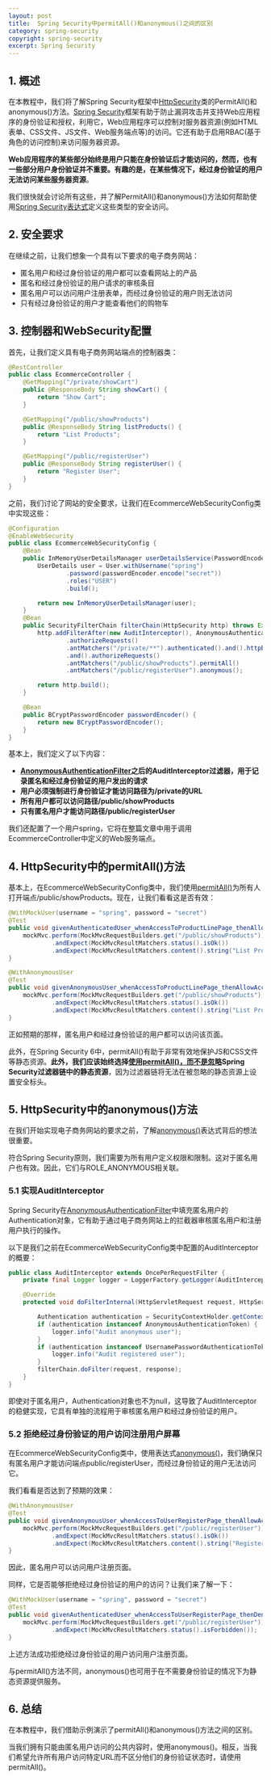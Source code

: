 ```yaml
---
layout: post
title:  Spring Security中permitAll()和anonymous()之间的区别
category: spring-security
copyright: spring-security
excerpt: Spring Security
---
```


## 1. 概述

在本教程中，我们将了解Spring Security框架中[HttpSecurity](https://docs.spring.io/spring-security/site/docs/current/api/org/springframework/security/config/annotation/web/builders/HttpSecurity.html)类的PermitAll()和anonymous()方法。[Spring Security](https://www.baeldung.com/security-spring)框架有助于防止漏洞攻击并支持Web应用程序的身份验证和授权，利用它，Web应用程序可以控制对服务器资源(例如HTML表单、CSS文件、JS文件、Web服务端点等)的访问。它还有助于启用RBAC(基于角色的访问控制)来访问服务器资源。

**Web应用程序的某些部分始终是用户只能在身份验证后才能访问的，然而，也有一些部分用户身份验证并不重要。有趣的是，在某些情况下，经过身份验证的用户无法访问某些服务器资源**。

我们很快就会讨论所有这些，并了解PermitAll()和anonymous()方法如何帮助使用[Spring Security表达式](https://www.baeldung.com/spring-security-expressions)定义这些类型的安全访问。

## 2. 安全要求

在继续之前，让我们想象一个具有以下要求的电子商务网站：

- 匿名用户和经过身份验证的用户都可以查看网站上的产品
- 匿名和经过身份验证的用户请求的审核条目
- 匿名用户可以访问用户注册表单，而经过身份验证的用户则无法访问
- 只有经过身份验证的用户才能查看他们的购物车

## 3. 控制器和WebSecurity配置

首先，让我们定义具有电子商务网站端点的控制器类：

```java
@RestController
public class EcommerceController {
    @GetMapping("/private/showCart")
    public @ResponseBody String showCart() {
        return "Show Cart";
    }

    @GetMapping("/public/showProducts")
    public @ResponseBody String listProducts() {
        return "List Products";
    }

    @GetMapping("/public/registerUser")
    public @ResponseBody String registerUser() {
        return "Register User";
    }
}
```

之前，我们讨论了网站的安全要求，让我们在EcommerceWebSecurityConfig类中实现这些：

```java
@Configuration
@EnableWebSecurity
public class EcommerceWebSecurityConfig {
    @Bean
    public InMemoryUserDetailsManager userDetailsService(PasswordEncoder passwordEncoder) {
        UserDetails user = User.withUsername("spring")
                .password(passwordEncoder.encode("secret"))
                .roles("USER")
                .build();

        return new InMemoryUserDetailsManager(user);
    }
    @Bean
    public SecurityFilterChain filterChain(HttpSecurity http) throws Exception {
        http.addFilterAfter(new AuditInterceptor(), AnonymousAuthenticationFilter.class)
                .authorizeRequests()
                .antMatchers("/private/**").authenticated().and().httpBasic()
                .and().authorizeRequests()
                .antMatchers("/public/showProducts").permitAll()
                .antMatchers("/public/registerUser").anonymous();

        return http.build();
    }

    @Bean
    public BCryptPasswordEncoder passwordEncoder() {
        return new BCryptPasswordEncoder();
    }
}
```

基本上，我们定义了以下内容：

- **[AnonymousAuthenticationFilter](https://docs.spring.io/spring-security/reference/6.1-SNAPSHOT/servlet/authentication/anonymous.html#anonymous-config)之后的AuditInterceptor过滤器，用于记录匿名和经过身份验证的用户发出的请求**
- **用户必须强制进行身份验证才能访问路径为/private的URL**
- **所有用户都可以访问路径/public/showProducts**
- **只有匿名用户才能访问路径/public/registerUser**

我们还配置了一个用户spring，它将在整篇文章中用于调用EcommerceController中定义的Web服务端点。

## 4. HttpSecurity中的permitAll()方法

基本上，在EcommerceWebSecurityConfig类中，我们使用[permitAll()](https://docs.spring.io/spring-security/reference/servlet/authorization/authorize-http-requests.html#authorize-requests)为所有人打开端点/public/showProducts。现在，让我们看看这是否有效：

```java
@WithMockUser(username = "spring", password = "secret")
@Test
public void givenAuthenticatedUser_whenAccessToProductLinePage_thenAllowAccess() throws Exception {
    mockMvc.perform(MockMvcRequestBuilders.get("/public/showProducts"))
            .andExpect(MockMvcResultMatchers.status().isOk())
            .andExpect(MockMvcResultMatchers.content().string("List Products"));
}

@WithAnonymousUser
@Test
public void givenAnonymousUser_whenAccessToProductLinePage_thenAllowAccess() throws Exception {
    mockMvc.perform(MockMvcRequestBuilders.get("/public/showProducts"))
            .andExpect(MockMvcResultMatchers.status().isOk())
            .andExpect(MockMvcResultMatchers.content().string("List Products"));
}
```

正如预期的那样，匿名用户和经过身份验证的用户都可以访问该页面。

此外，在Spring Security 6中，permitAll()有助于非常有效地保护JS和CSS文件等静态资源。**此外，我们应该始终选择[使用permitAll()，而不是忽略](https://docs.spring.io/spring-security/reference/6.1-SNAPSHOT/servlet/authorization/authorize-http-requests.html#favor-permitall)Spring Security过滤器链中的静态资源**，因为过滤器链将无法在被忽略的静态资源上设置安全标头。

## 5. HttpSecurity中的anonymous()方法

在我们开始实现电子商务网站的要求之前，了解[anonymous()](https://docs.spring.io/spring-security/reference/6.1-SNAPSHOT/servlet/authentication/anonymous.html#anonymous-overview)表达式背后的想法很重要。

符合Spring Security原则，我们需要为所有用户定义权限和限制。这对于匿名用户也有效。因此，它们与ROLE_ANONYMOUS相关联。

### 5.1 实现AuditInterceptor

Spring Security在[AnonymousAuthenticationFilter](https://docs.spring.io/spring-security/reference/6.1-SNAPSHOT/servlet/authentication/anonymous.html#anonymous-config)中填充匿名用户的Authentication对象，它有助于通过电子商务网站上的拦截器审核匿名用户和注册用户执行的操作。

以下是我们之前在EcommerceWebSecurityConfig类中配置的AuditInterceptor的概要：

```java
public class AuditInterceptor extends OncePerRequestFilter {
    private final Logger logger = LoggerFactory.getLogger(AuditInterceptor.class);

    @Override
    protected void doFilterInternal(HttpServletRequest request, HttpServletResponse response, FilterChain filterChain) throws ServletException, IOException {

        Authentication authentication = SecurityContextHolder.getContext().getAuthentication();
        if (authentication instanceof AnonymousAuthenticationToken) {
            logger.info("Audit anonymous user");
        }
        if (authentication instanceof UsernamePasswordAuthenticationToken) {
            logger.info("Audit registered user");
        }
        filterChain.doFilter(request, response);
    }
}
```

即使对于匿名用户，Authentication对象也不为null，这导致了AuditInterceptor的稳健实现，它具有单独的流程用于审核匿名用户和经过身份验证的用户。

### 5.2 拒绝经过身份验证的用户访问注册用户屏幕

在EcommerceWebSecurityConfig类中，使用表达式[anonymous()](https://docs.spring.io/spring-security/reference/6.1-SNAPSHOT/servlet/authentication/anonymous.html#page-title)，我们确保只有匿名用户才能访问端点public/registerUser，而经过身份验证的用户无法访问它。

我们看看是否达到了预期的效果：

```java
@WithAnonymousUser
@Test
public void givenAnonymousUser_whenAccessToUserRegisterPage_thenAllowAccess() throws Exception {
    mockMvc.perform(MockMvcRequestBuilders.get("/public/registerUser"))
            .andExpect(MockMvcResultMatchers.status().isOk())
            .andExpect(MockMvcResultMatchers.content().string("Register User"));
}
```

因此，匿名用户可以访问用户注册页面。

同样，它是否能够拒绝经过身份验证的用户的访问？让我们来了解一下：

```java
@WithMockUser(username = "spring", password = "secret")
@Test
public void givenAuthenticatedUser_whenAccessToUserRegisterPage_thenDenyAccess() throws Exception {
    mockMvc.perform(MockMvcRequestBuilders.get("/public/registerUser"))
            .andExpect(MockMvcResultMatchers.status().isForbidden());
}
```

上述方法成功拒绝经过身份验证的用户访问用户注册页面。

与permitAll()方法不同，anonymous()也可用于在不需要身份验证的情况下为静态资源提供服务。

## 6. 总结

在本教程中，我们借助示例演示了permitAll()和anonymous()方法之间的区别。

当我们拥有只能由匿名用户访问的公共内容时，使用anonymous()。相反，当我们希望允许所有用户访问特定URL而不区分他们的身份验证状态时，请使用permitAll()。
